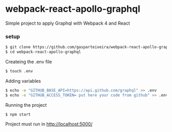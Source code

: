 # webpack-react-apollo-graphql

Simple project to apply Graphql with Webpack 4 and React

### setup

```sh
$ git clone https://github.com/gasparteixeira/webpack-react-apollo-graphql.git
$ cd webpack-react-apollo-graphql
```

Createing the .env file

```sh
$ touch .env
```

Adding variables

```sh
$ echo -e "GITHUB_BASE_API=https://api.github.com/graphql" >> .env
$ echo -e "GITHUB_ACCESS_TOKEN= put here your code from github" >> .env
```

Running the project

```sh
$ npm start
```

Project must run in [http://localhost:5000/](http://localhost:5000/)
